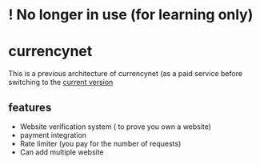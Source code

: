 # ! No longer in use (for learning only)
# currencynet
This is a previous architecture of currencynet (as a paid service before switching to the [current version](https;//github.com/codad5/currencynet)

## features 
- Website verification system ( to prove you own a website)
- payment integration
- Rate limiter (you pay for the number of requests)
- Can add multiple website 
